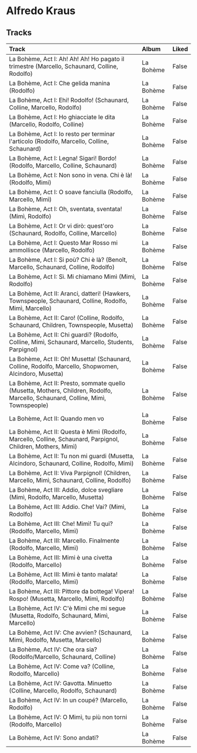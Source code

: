 # Alfredo Kraus

## Tracks

| Track                                                                                                                            | Album     | Liked   |
|:---------------------------------------------------------------------------------------------------------------------------------|:----------|:--------|
| La Bohème, Act I: Ah! Ah! Ah! Ho pagato il trimestre (Marcello, Schaunard, Colline, Rodolfo)                                     | La Bohème | False   |
| La Bohème, Act I: Che gelida manina (Rodolfo)                                                                                    | La Bohème | False   |
| La Bohème, Act I: Ehi! Rodolfo! (Schaunard, Colline, Marcello, Rodolfo)                                                          | La Bohème | False   |
| La Bohème, Act I: Ho ghiacciate le dita (Marcello, Rodolfo, Colline)                                                             | La Bohème | False   |
| La Bohème, Act I: Io resto per terminar l'articolo (Rodolfo, Marcello, Colline, Schaunard)                                       | La Bohème | False   |
| La Bohème, Act I: Legna! Sigari! Bordo! (Rodolfo, Marcello, Colline, Schaunard)                                                  | La Bohème | False   |
| La Bohème, Act I: Non sono in vena. Chi è là! (Rodolfo, Mimi)                                                                    | La Bohème | False   |
| La Bohème, Act I: O soave fanciulla (Rodolfo, Marcello, Mimì)                                                                    | La Bohème | False   |
| La Bohème, Act I: Oh, sventata, sventata! (Mimì, Rodolfo)                                                                        | La Bohème | False   |
| La Bohème, Act I: Or vi dirò: quest'oro (Schaunard, Rodolfo, Colline, Marcello)                                                  | La Bohème | False   |
| La Bohème, Act I: Questo Mar Rosso mi ammollisce (Marcello, Rodolfo)                                                             | La Bohème | False   |
| La Bohème, Act I: Si poù? Chi è là? (Benoît, Marcello, Schaunard, Colline, Rodolfo)                                              | La Bohème | False   |
| La Bohème, Act I: Sì. Mi chiamano Mimì (Mimì, Rodolfo)                                                                           | La Bohème | False   |
| La Bohème, Act II: Aranci, datteri! (Hawkers, Townspeople, Schaunard, Colline, Rodolfo, Mimì, Marcello)                          | La Bohème | False   |
| La Bohème, Act II: Caro! (Colline, Rodolfo, Schaunard, Children, Townspeople, Musetta)                                           | La Bohème | False   |
| La Bohème, Act II: Chi guardi? (Rodolfo, Colline, Mimì, Schaunard, Marcello, Students, Parpignol)                                | La Bohème | False   |
| La Bohème, Act II: Oh! Musetta! (Schaunard, Colline, Rodolfo, Marcello, Shopwomen, Alcindoro, Musetta)                           | La Bohème | False   |
| La Bohème, Act II: Presto, sommate quello (Musetta, Mothers, Children, Rodolfo, Marcello, Schaunard, Colline, Mimì, Townspeople) | La Bohème | False   |
| La Bohème, Act II: Quando men vo                                                                                                 | La Bohème | False   |
| La Bohème, Act II: Questa è Mimì (Rodolfo, Marcello, Colline, Schaunard, Parpignol, Children, Mothers, Mimì)                     | La Bohème | False   |
| La Bohème, Act II: Tu non mi guardi (Musetta, Alcindoro, Schaunard, Colline, Rodolfo, Mimì)                                      | La Bohème | False   |
| La Bohème, Act II: Viva Parpignol! (Children, Marcello, Mimì, Schaunard, Colline, Rodolfo)                                       | La Bohème | False   |
| La Bohème, Act III: Addio, dolce svegliare (Mimì, Rodolfo, Marcello, Musetta)                                                    | La Bohème | False   |
| La Bohème, Act III: Addio. Che! Vai? (Mimì, Rodolfo)                                                                             | La Bohème | False   |
| La Bohème, Act III: Che! Mimì! Tu qui? (Rodolfo, Marcello, Mimì)                                                                 | La Bohème | False   |
| La Bohème, Act III: Marcello. Finalmente (Rodolfo, Marcello, Mimì)                                                               | La Bohème | False   |
| La Bohème, Act III: Mimi è una civetta (Rodolfo, Marcello)                                                                       | La Bohème | False   |
| La Bohème, Act III: Mimì è tanto malata! (Rodolfo, Marcello, Mimì)                                                               | La Bohème | False   |
| La Bohème, Act III: Pittore da bottega! Vipera! Rospo! (Musetta, Marcello, Mimì, Rodolfo)                                        | La Bohème | False   |
| La Bohème, Act IV: C'è Mimì che mi segue (Musetta, Rodolfo, Schaunard, Mimì, Marcello)                                           | La Bohème | False   |
| La Bohème, Act IV: Che avvien? (Schaunard, Mimì, Rodolfo, Musetta, Marcello)                                                     | La Bohème | False   |
| La Bohème, Act IV: Che ora sia? (Rodolfo/Marcello, Schaunard, Colline)                                                           | La Bohème | False   |
| La Bohème, Act IV: Come va? (Colline, Rodolfo, Marcello)                                                                         | La Bohème | False   |
| La Bohème, Act IV: Gavotta. Minuetto (Colline, Marcello, Rodolfo, Schaunard)                                                     | La Bohème | False   |
| La Bohème, Act IV: In un coupé? (Marcello, Rodolfo)                                                                              | La Bohème | False   |
| La Bohème, Act IV: O Mimì, tu più non torni (Rodolfo, Marcello)                                                                  | La Bohème | False   |
| La Bohème, Act IV: Sono andati?                                                                                                  | La Bohème | False   |